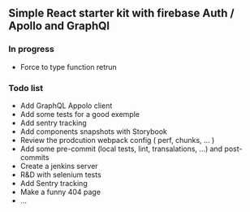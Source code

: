 ## Simple React starter kit with firebase Auth / Apollo and GraphQl

### In progress

- Force to type function retrun

### Todo list

- Add GraphQL Appolo client
- Add some tests for a good exemple
- Add sentry tracking
- Add components snapshots with Storybook
- Review the prodcution webpack config ( perf, chunks, ... )
- Add some pre-commit (local tests, lint, transalations, ...) and post-commits
- Create a jenkins server
- R&D with selenium tests
- Add Sentry tracking
- Make a funny 404 page
- ...
